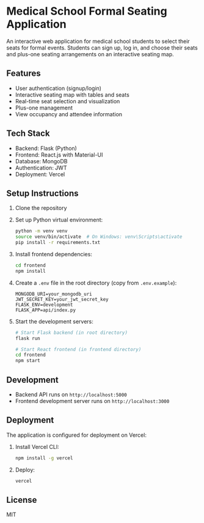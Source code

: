 # Medical School Formal Seating Application

An interactive web application for medical school students to select their seats for formal events. Students can sign up, log in, and choose their seats and plus-one seating arrangements on an interactive seating map.

## Features

- User authentication (signup/login)
- Interactive seating map with tables and seats
- Real-time seat selection and visualization
- Plus-one management
- View occupancy and attendee information

## Tech Stack

- Backend: Flask (Python)
- Frontend: React.js with Material-UI
- Database: MongoDB
- Authentication: JWT
- Deployment: Vercel

## Setup Instructions

1. Clone the repository
2. Set up Python virtual environment:
   ```bash
   python -m venv venv
   source venv/bin/activate  # On Windows: venv\Scripts\activate
   pip install -r requirements.txt
   ```

3. Install frontend dependencies:
   ```bash
   cd frontend
   npm install
   ```

4. Create a `.env` file in the root directory (copy from `.env.example`):
   ```
   MONGODB_URI=your_mongodb_uri
   JWT_SECRET_KEY=your_jwt_secret_key
   FLASK_ENV=development
   FLASK_APP=api/index.py
   ```

5. Start the development servers:
   ```bash
   # Start Flask backend (in root directory)
   flask run

   # Start React frontend (in frontend directory)
   cd frontend
   npm start
   ```

## Development

- Backend API runs on `http://localhost:5000`
- Frontend development server runs on `http://localhost:3000`

## Deployment

The application is configured for deployment on Vercel:

1. Install Vercel CLI:
   ```bash
   npm install -g vercel
   ```

2. Deploy:
   ```bash
   vercel
   ```

## License

MIT 